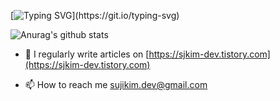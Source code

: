 <!-- <span style="color: #FFBF00;"><b>CONTACT</b></span> -->

<!-- - email : sujikim.dev@gmail.com -->

<!-- - blog : https://sjkim-dev.tistory.com/ -->

<!-- ![Anurag's github stats](https://github-readme-stats.vercel.app/api?username=Hisuji&hide=issues&show_icons=true&theme=radical) -->

<!-- [![Top Langs](https://github-readme-stats.vercel.app/api/top-langs/?username=Hisuji&hide=ruby&layout=compact)](https://github.com/anuraghazra/github-readme-stats) -->

<!-- ![Leetcode Stats](https://leetcode.card.workers.dev/?username=Hisuji) -->


[![Typing SVG](https://readme-typing-svg.demolab.com?font=Fira+Code&duration=1200&pause=500&color=F79893&multiline=true&width=500&height=60&lines=Hi%2C+I'm+suji.;I'm+a+backend+developer.)](https://git.io/typing-svg)

![Anurag's github stats](https://github-readme-stats.vercel.app/api?username=Hisuji&hide=stars,contribs&show_icons=true&theme=dracula)

- 📝 I regularly write articles on [https://sjkim-dev.tistory.com](https://sjkim-dev.tistory.com)

- 📫 How to reach me sujikim.dev@gmail.com
